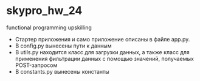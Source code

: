 # skypro_hw_24
functional programming upskilling

* Стартер приложения и само приложение описаны в файле app.py. 
* В config.py вынесены пути к данным
* В utils.py находится класс для загрузки данных, а также класс для применения фильтрации данных с помощью значений, получаемых POST-запросом
* В constants.py вынесены константы

